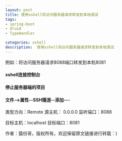 ```yaml
---
layout: post
title: 使用xshell将访问服务器请求转发到本地调试
tags:
- spring-boot
- druid
- TypeHandler

categories: xshell
description:  使用xshell将访问服务器请求转发到本地调试
---
```

 例如：将访问服务器请求8088端口转发到本机8081
<!-- more -->

#### xshell连接控制台
#### 停止服务器端的项目
#### 文件-->属性--SSH隧道--添加---

类型方向：Remote
源主机： 0.0.0.0
监听端口：8088

目标主机：localhost
目标端口：8081

作者：猿份哥，版权所有，欢迎保留原文链接进行转载：)

